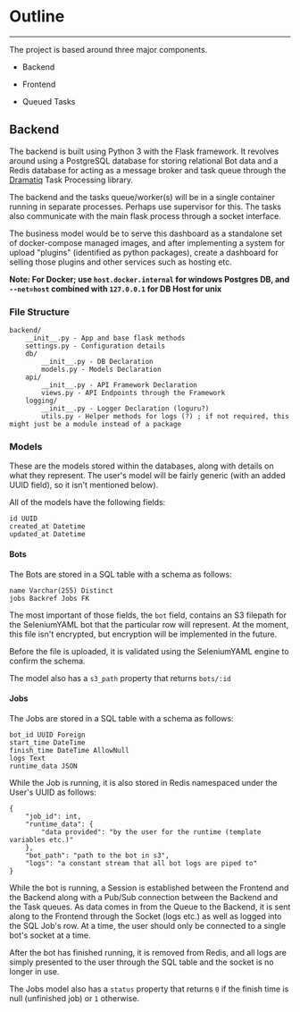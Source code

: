 # Outline
---------

The project is based around three major components.

- Backend

- Frontend

- Queued Tasks

## Backend

The backend is built using Python 3 with the Flask framework. It revolves around using a PostgreSQL database for storing relational Bot data and a Redis database for acting as a message broker and task queue through the [Dramatiq](https://dramatiq.io/) Task Processing library.

The backend and the tasks queue/worker(s) will be in a single container running in separate processes. Perhaps use supervisor for this. The tasks also communicate with the main flask process through a socket interface.

The business model would be to serve this dashboard as a standalone set of docker-compose managed images, and after implementing a system for upload "plugins" (identified as python packages), create a dashboard for selling those plugins and other services such as hosting etc.

**Note: For Docker; use `host.docker.internal` for windows Postgres DB, and `--net=host` combined with `127.0.0.1` for DB Host for unix**

### File Structure

```
backend/
	__init__.py - App and base flask methods
	settings.py - Configuration details
	db/
		__init__.py - DB Declaration
		models.py - Models Declaration
	api/
		__init__.py - API Framework Declaration
		views.py - API Endpoints through the Framework
	logging/
		__init__.py - Logger Declaration (loguru?)
		utils.py - Helper methods for logs (?) ; if not required, this might just be a module instead of a package
```

### Models

These are the models stored within the databases, along with details on what they represent. The user's model will be fairly generic (with an added UUID field), so it isn't mentioned below).

All of the models have the following fields:

```
id UUID
created_at Datetime
updated_at Datetime
```

#### Bots

The Bots are stored in a SQL table with a schema as follows:

```
name Varchar(255) Distinct
jobs Backref Jobs FK
```

The most important of those fields, the `bot` field, contains an S3 filepath for the SeleniumYAML bot that the particular row will represent. At the moment, this file isn't encrypted, but encryption will be implemented in the future.

Before the file is uploaded, it is validated using the SeleniumYAML engine to confirm the schema.

The model also has a `s3_path` property that returns `bots/:id`

#### Jobs

The Jobs are stored in a SQL table with a schema as follows:

```
bot_id UUID Foreign
start_time DateTime
finish_time DateTime AllowNull
logs Text
runtime_data JSON
```

While the Job is running, it is also stored in Redis namespaced under the User's UUID as follows:

```
{
	"job_id": int,
	"runtime_data": {
		"data provided": "by the user for the runtime (template variables etc.)"
	},
	"bot_path": "path to the bot in s3",
	"logs": "a constant stream that all bot logs are piped to"
}
```

While the bot is running, a Session is established between the Frontend and the Backend along with a Pub/Sub connection between the Backend and the Task queues. As data comes in from the Queue to the Backend, it is sent along to the Frontend through the Socket (logs etc.) as well as logged into the SQL Job's row. At a time, the user should only be connected to a single bot's socket at a time.

After the bot has finished running, it is removed from Redis, and all logs are simply presented to the user through the SQL table and the socket is no longer in use.

The Jobs model also has a `status` property that returns `0` if the finish time is null (unfinished job) or `1` otherwise.
